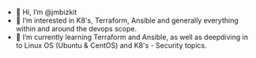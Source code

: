 - 👋 Hi, I’m @jmbizkit
- 👀 I’m interested in K8's, Terraform, Ansible and generally everything within and around the devops scope.
- 🌱 I’m currently learning Terraform and Ansible, as well as deepdiving in to Linux OS (Ubuntu & CentOS) and K8's - Security topics.

<!---
jmcxw/jmcxw is a ✨ special ✨ repository because its `README.md` (this file) appears on your GitHub profile.
You can click the Preview link to take a look at your changes.
--->
